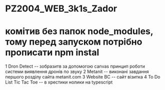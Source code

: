 # PZ2004_WEB_3k1s_Zador
# комітив без папок node_modules, тому перед запуском потрібно прописати npm instal
 1 Dron Detect -- зобразитв за допомогою canvas принцип роботи системи виявлення дронів по звуку
 2 Metanit -- виконані завдання першого розділу сайта metanit.com
 3 Website BC -- сайт візитка
 4 To Do List 
 Tic Tac Toe -- в хрестики нолики на typescript
 
